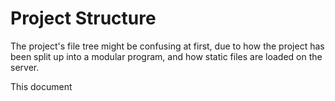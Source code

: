 # Project Structure

The project's file tree might be confusing at first, due to how the project has been split up into a modular program, and how static files are loaded on the server.

This document

